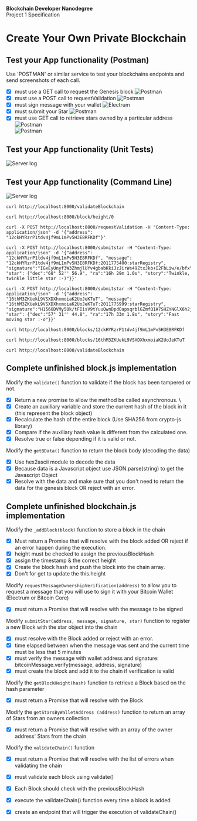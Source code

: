 **Blockchain Developer Nanodegree**  
Project 1 Specification

# Create Your Own Private Blockchain

## Test your App functionality (Postman)

Use 'POSTMAN' or similar service to test your blockchains endpoints and send screenshots of each call.

- [x] must use a GET call to request the Genesis block ![Postman](images/test-1.png)
- [x] must use a POST call to requestValidation ![Postman](images/test-2.png)
- [x] must sign message with your wallet ![Electrum](images/test-3.png)
- [x] must submit your Star ![Postman](images/test-4.png)
- [x] must use GET call to retrieve stars owned by a particular address  
![Postman](images/test-5.png)  
![Postman](images/test-6.png)

## Test your App functionality (Unit Tests)

![Server log](images/unit-tests.png)

## Test your App functionality (Command Line)

![Server log](images/server-log.png)

```
curl http://localhost:8000/validateBlockchain

curl http://localhost:8000/block/height/0

curl -X POST http://localhost:8000/requestValidation -H "Content-Type: application/json" -d '{"address": "12ckHYRzrP1tdv4jf9mL1mPv5H3E8RFKDf"}' 

curl -X POST http://localhost:8000/submitstar -H "Content-Type: application/json" -d '{"address": "12ckHYRzrP1tdv4jf9mL1mPv5H3E8RFKDf", "message": "12ckHYRzrP1tdv4jf9mL1mPv5H3E8RFKDf:2011775400:starRegistry", "signature":"IGxEyUnyf3W3ZhmjlUYv4gbabKkiJzJirWs49ZtxJkb+I2FbLiw/e/bfxYtMzkUkoES795ZvJR8ortSGYrOv92s=", "star": {"dec":"68° 52'' 56.9", "ra":"16h 29m 1.0s", "story":"Twinkle, twinkle little star :-)"}}' 

curl -X POST http://localhost:8000/submitstar -H "Content-Type: application/json" -d '{"address": "16thM3ZKUekL9VSXDXhxmoiaK2UoJeKTuT", "message": "16thM3ZKUekL9VSXDXhxmoiaK2UoJeKTuT:2011775999:starRegistry", "signature":"H156ODVMy50k/tFIisV9tYuuQwnDpdOapsqrblGZmfQIA7SHZYNGlX6h2jg1hC5XbnGoEyOkWYiD7u7+LYxQg00=", "star": {"dec":"57° 31'' 44.8", "ra":"17h 33m 1.8s", "story":"Fast moving star :-o"}}' 

curl http://localhost:8000/blocks/12ckHYRzrP1tdv4jf9mL1mPv5H3E8RFKDf

curl http://localhost:8000/blocks/16thM3ZKUekL9VSXDXhxmoiaK2UoJeKTuT

curl http://localhost:8000/validateBlockchain
```

## Complete unfinished block.js implementation

Modify the `validate()` function to validate if the block has been tampered or not.
	
- [x] Return a new promise to allow the method be called asynchronous. \
- [x] Create an auxiliary variable and store the current hash of the block in it (this represent the block object)
- [x] Recalculate the hash of the entire block (Use SHA256 from crypto-js library)
- [x] Compare if the auxiliary hash value is different from the calculated one.
- [x] Resolve true or false depending if it is valid or not.

Modify the `getBData()` function to return the block body (decoding the data)
	
- [x] Use hex2ascii module to decode the data
- [x] Because data is a Javascript object use JSON.parse(string) to get the Javascript Object
- [x] Resolve with the data and make sure that you don't need to return the data for the genesis block OR reject with an error.

## Complete unfinished blockchain.js implementation

Modify the `_addBlock(block)` function to store a block in the chain
	
- [x] Must return a Promise that will resolve with the block added OR reject if an error happen during the execution.
- [x] height must be checked to assign the previousBlockHash
- [x] assign the timestamp & the correct height
- [x] Create the block hash and push the block into the chain array.
- [x] Don't for get to update the this.height

Modify `requestMessageOwnershipVerification(address)` to allow you to request a message that you will use to sign it with your Bitcoin Wallet (Electrum or Bitcoin Core)

- [x] must return a Promise that will resolve with the message to be signed

Modify `submitStar(address, message, signature, star)` function to register a new Block with the star object into the chain
	
- [x] must resolve with the Block added or reject with an error.
- [x] time elapsed between when the message was sent and the current time must be less that 5 minutes
- [x] must verify the message with wallet address and signature: bitcoinMessage.verify(message, address, signature)
- [x] must create the block and add it to the chain if verification is valid

Modify the `getBlockHeight(hash)` function to retrieve a Block based on the hash parameter

- [x] must return a Promise that will resolve with the Block

Modify the `getStarsByWalletAddress (address)` function to return an array of Stars from an owners collection

- [x] must return a Promise that will resolve with an array of the owner address' Stars from the chain

Modify the `validateChain()` function

- [x] must return a Promise that will resolve with the list of errors when validating the chain
- [x] must validate each block using validate()
- [x] Each Block should check with the previousBlockHash
- [x] execute the validateChain() function every time a block is added
- [x] create an endpoint that will trigger the execution of validateChain()

